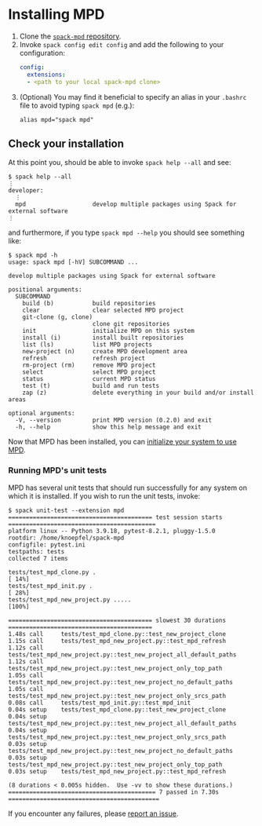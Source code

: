 # Installing MPD

1. Clone the [`spack-mpd` repository](https://github.com/knoepfel/spack-mpd).
2. Invoke `spack config edit config` and add the following to your configuration:
    ```yaml
    config:
      extensions:
      - <path to your local spack-mpd clone>
    ```
3. (Optional) You may find it beneficial to specify an alias in your `.bashrc` file to avoid typing `spack mpd` (e.g.):
    ```console
    alias mpd="spack mpd"
    ```

## Check your installation

At this point you, should be able to invoke `spack help --all` and see:

```console
$ spack help --all
⋮
developer:
  ⋮
  mpd                   develop multiple packages using Spack for external software
⋮
```

and furthermore, if you type `spack mpd --help` you should see something like:

```console
$ spack mpd -h
usage: spack mpd [-hV] SUBCOMMAND ...

develop multiple packages using Spack for external software

positional arguments:
  SUBCOMMAND
    build (b)           build repositories
    clear               clear selected MPD project
    git-clone (g, clone)
                        clone git repositories
    init                initialize MPD on this system
    install (i)         install built repositories
    list (ls)           list MPD projects
    new-project (n)     create MPD development area
    refresh             refresh project
    rm-project (rm)     remove MPD project
    select              select MPD project
    status              current MPD status
    test (t)            build and run tests
    zap (z)             delete everything in your build and/or install areas

optional arguments:
  -V, --version         print MPD version (0.2.0) and exit
  -h, --help            show this help message and exit
```

Now that MPD has been installed, you can [initialize your system to use MPD](Initialization.md).

### Running MPD's unit tests

MPD has several unit tests that should run successfully for any system on which it is installed.  If you wish to run the unit tests, invoke:

```console
$ spack unit-test --extension mpd
========================================= test session starts ==========================================
platform linux -- Python 3.9.18, pytest-8.2.1, pluggy-1.5.0
rootdir: /home/knoepfel/spack-mpd
configfile: pytest.ini
testpaths: tests
collected 7 items

tests/test_mpd_clone.py .                                                                        [ 14%]
tests/test_mpd_init.py .                                                                         [ 28%]
tests/test_mpd_new_project.py .....                                                              [100%]

========================================= slowest 30 durations =========================================
1.48s call     tests/test_mpd_clone.py::test_new_project_clone
1.15s call     tests/test_mpd_new_project.py::test_mpd_refresh
1.12s call     tests/test_mpd_new_project.py::test_new_project_all_default_paths
1.12s call     tests/test_mpd_new_project.py::test_new_project_only_top_path
1.05s call     tests/test_mpd_new_project.py::test_new_project_no_default_paths
1.05s call     tests/test_mpd_new_project.py::test_new_project_only_srcs_path
0.08s call     tests/test_mpd_init.py::test_mpd_init
0.04s setup    tests/test_mpd_clone.py::test_new_project_clone
0.04s setup    tests/test_mpd_new_project.py::test_new_project_all_default_paths
0.04s setup    tests/test_mpd_new_project.py::test_new_project_only_srcs_path
0.03s setup    tests/test_mpd_new_project.py::test_new_project_no_default_paths
0.03s setup    tests/test_mpd_new_project.py::test_new_project_only_top_path
0.03s setup    tests/test_mpd_new_project.py::test_mpd_refresh

(8 durations < 0.005s hidden.  Use -vv to show these durations.)
========================================== 7 passed in 7.30s ===========================================
```

If you encounter any failures, please [report an issue](https://github.com/knoepfel/spack-mpd/issues).
